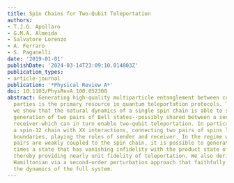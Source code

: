 ```yaml
---
title: Spin Chains for Two-Qubit Teleportation
authors:
- T.J.G. Apollaro
- G.M.A. Almeida
- Salvatore Lorenzo
- A. Ferraro
- S. Paganelli
date: '2019-01-01'
publishDate: '2024-03-14T23:09:10.014803Z'
publication_types:
- article-journal
publication: '*Physical Review A*'
doi: 10.1103/PhysRevA.100.052308
abstract: Generating high-quality multiparticle entanglement between communicating
  parties is the primary resource in quantum teleportation protocols. To this aim,
  we show that the natural dynamics of a single spin chain is able to sustain the
  generation of two pairs of Bell states--possibly shared between a sender and a distant
  receiver-which can in turn enable two-qubit teleportation. In particular, we address
  a spin-12 chain with XX interactions, connecting two pairs of spins located at its
  boundaries, playing the roles of sender and receiver. In the regime where both end
  pairs are weakly coupled to the spin chain, it is possible to generate at predefinite
  times a state that has vanishing infidelity with the product state of two Bell pairs,
  thereby providing nearly unit fidelity of teleportation. We also derive an effective
  Hamiltonian via a second-order perturbation approach that faithfully reproduces
  the dynamics of the full system.
---
```

